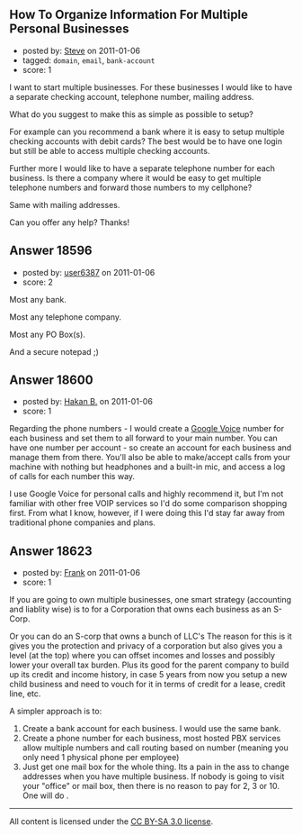 ## How To Organize Information For Multiple Personal Businesses

- posted by: [Steve](https://stackexchange.com/users/-1/6006-steve) on 2011-01-06
- tagged: `domain`, `email`, `bank-account`
- score: 1

I want to start multiple businesses.  For these businesses I would like to have a separate checking account, telephone number, mailing address.

What do you suggest to make this as simple as possible to setup?

For example can you recommend a bank where it is easy to setup multiple checking accounts with debit cards?  The best would be to have one login but still be able to access multiple checking accounts.

Further more I would like to have a separate telephone number for each business.  Is there a company where it would be easy to get multiple telephone numbers and forward those numbers to my cellphone?

Same with mailing addresses.

Can you offer any help?  Thanks!


## Answer 18596

- posted by: [user6387](https://stackexchange.com/users/-1/6387-user6387) on 2011-01-06
- score: 2

Most any bank.

Most any telephone company.

Most any PO Box(s).

And a secure notepad ;)


## Answer 18600

- posted by: [Hakan B.](https://stackexchange.com/users/-1/6386-hakan-b) on 2011-01-06
- score: 1

<p>Regarding the phone numbers - I would create a <a href="http://google.com/voice" rel="nofollow">Google Voice</a> number for each business and set them to all forward to your main number. You can have one number per account - so create an account for each business and manage them from there. You'll also be able to make/accept calls from your machine with nothing but headphones and a built-in mic, and access a log of calls for each number this way.</p>

<p>I use Google Voice for personal calls and highly recommend it, but I'm not familiar with other free VOIP services so I'd do some comparison shopping first. From what I know, however, if I were doing this I'd stay far away from traditional phone companies and plans.</p>



## Answer 18623

- posted by: [Frank](https://stackexchange.com/users/-1/4858-frank) on 2011-01-06
- score: 1

If you are going to own multiple businesses, one smart strategy (accounting and liablity wise) is to for a Corporation that owns each business as an S-Corp.

Or you can do an S-corp that owns a bunch of LLC's
The reason for this is it gives you the protection and privacy of a corporation but also gives you a level (at the top) where you can offset incomes and losses and possibly lower your overall tax burden.  Plus its good for the parent company to build up its credit and income history, in case 5 years from now you setup a new child business and need to vouch for it in terms of credit for a lease, credit line, etc.

A simpler approach is to:
1. Create a bank account for each business. I would use the same bank.
2. Create a phone number for each business, most hosted PBX services allow multiple numbers and call routing based on number (meaning you only need 1 physical phone per employee)
3. Just get one mail box for the whole thing. Its a pain in the ass to change addresses when you have multiple business.  If nobody is going to visit your "office" or mail box, then there is no reason to pay for 2, 3 or 10.  One will do .





---

All content is licensed under the [CC BY-SA 3.0 license](https://creativecommons.org/licenses/by-sa/3.0/).
